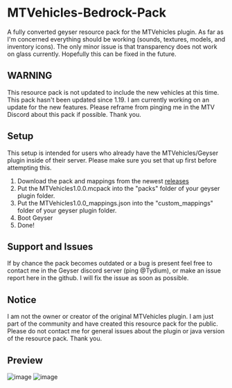 # MTVehicles-Bedrock-Pack
A fully converted geyser resource pack for the MTVehicles plugin. As far as I'm concerned everything should be working (sounds, textures, models, and inventory icons). The only minor issue is that transparency does not work on glass currently. Hopefully this can be fixed in the future.

## WARNING
This resource pack is not updated to include the new vehicles at this time. This pack hasn't been updated since 1.19. I am currently working on an update for the new features. Please reframe from pinging me in the MTV Discord about this pack if possible. Thank you.
## Setup
This setup is intended for users who already have the MTVehicles/Geyser plugin inside of their server. Please make sure you set that up first before attempting this.

1. Download the pack and mappings from the newest [releases](https://github.com/Tydium/MTVehicles-Bedrock-Pack/releases)
2. Put the MTVehicles1.0.0.mcpack into the "packs" folder of your geyser plugin folder.
3. Put the MTVehicles1.0.0_mappings.json into the "custom_mappings" folder of your geyser plugin folder.
4. Boot Geyser
5. Done!

## Support and Issues
If by chance the pack becomes outdated or a bug is present feel free to contact me in the Geyser discord server (ping @Tydium), or make an issue report here in the github. I will fix the issue as soon as possible.

## Notice
I am not the owner or creator of the original MTVehicles plugin. I am just part of the community and have created this resource pack for the public. Please do not contact me for general issues about the plugin or java version of the resource pack. Thank you.

## Preview

![image](https://user-images.githubusercontent.com/67938521/225157976-ad5de52c-f050-4d7e-9765-71ff8c8339cc.png)
![image](https://user-images.githubusercontent.com/67938521/225158191-83f3af48-f18d-42cb-b305-208c7a214b95.png)


